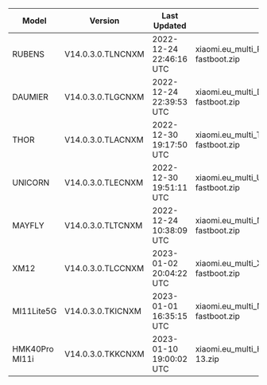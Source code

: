 | Model | Version | Last Updated | File Name | Size | Download Link |
| ---- | ---- | ---- | ---- | ---- | ---- |
| RUBENS | V14.0.3.0.TLNCNXM | 2022-12-24 22:46:16 UTC | xiaomi.eu_multi_RUBENS_V14.0.3.0.TLNCNXM_v14-13-fastboot.zip | 4.8 GB | [SourceForge](https://sourceforge.net/projects/xiaomi-eu-multilang-miui-roms/files/xiaomi.eu/MIUI-STABLE-RELEASES/MIUIv14/xiaomi.eu_multi_RUBENS_V14.0.3.0.TLNCNXM_v14-13-fastboot.zip/download) |
| DAUMIER | V14.0.3.0.TLGCNXM | 2022-12-24 22:39:53 UTC | xiaomi.eu_multi_DAUMIER_V14.0.3.0.TLGCNXM_v14-13-fastboot.zip | 4.9 GB | [SourceForge](https://sourceforge.net/projects/xiaomi-eu-multilang-miui-roms/files/xiaomi.eu/MIUI-STABLE-RELEASES/MIUIv14/xiaomi.eu_multi_DAUMIER_V14.0.3.0.TLGCNXM_v14-13-fastboot.zip/download) |
| THOR | V14.0.3.0.TLACNXM | 2022-12-30 19:17:50 UTC | xiaomi.eu_multi_THOR_V14.0.3.0.TLACNXM_v14-13-fastboot.zip | 5.3 GB | [SourceForge](https://sourceforge.net/projects/xiaomi-eu-multilang-miui-roms/files/xiaomi.eu/MIUI-STABLE-RELEASES/MIUIv14/xiaomi.eu_multi_THOR_V14.0.3.0.TLACNXM_v14-13-fastboot.zip/download) |
| UNICORN | V14.0.3.0.TLECNXM | 2022-12-30 19:51:11 UTC | xiaomi.eu_multi_UNICORN_V14.0.3.0.TLECNXM_v14-13-fastboot.zip | 5.2 GB | [SourceForge](https://sourceforge.net/projects/xiaomi-eu-multilang-miui-roms/files/xiaomi.eu/MIUI-STABLE-RELEASES/MIUIv14/xiaomi.eu_multi_UNICORN_V14.0.3.0.TLECNXM_v14-13-fastboot.zip/download) |
| MAYFLY | V14.0.3.0.TLTCNXM | 2022-12-24 10:38:09 UTC | xiaomi.eu_multi_MAYFLY_V14.0.3.0.TLTCNXM_v14-13-fastboot.zip | 5.2 GB | [SourceForge](https://sourceforge.net/projects/xiaomi-eu-multilang-miui-roms/files/xiaomi.eu/MIUI-STABLE-RELEASES/MIUIv14/xiaomi.eu_multi_MAYFLY_V14.0.3.0.TLTCNXM_v14-13-fastboot.zip/download) |
| XM12 | V14.0.3.0.TLCCNXM | 2023-01-02 20:04:22 UTC | xiaomi.eu_multi_XM12_V14.0.3.0.TLCCNXM_v14-13-fastboot.zip | 5.0 GB | [SourceForge](https://sourceforge.net/projects/xiaomi-eu-multilang-miui-roms/files/xiaomi.eu/MIUI-STABLE-RELEASES/MIUIv14/xiaomi.eu_multi_XM12_V14.0.3.0.TLCCNXM_v14-13-fastboot.zip/download) |
| MI11Lite5G | V14.0.3.0.TKICNXM | 2023-01-01 16:35:15 UTC | xiaomi.eu_multi_MI11Lite5G_V14.0.3.0.TKICNXM_v14-13-fastboot.zip | 4.7 GB | [SourceForge](https://sourceforge.net/projects/xiaomi-eu-multilang-miui-roms/files/xiaomi.eu/MIUI-STABLE-RELEASES/MIUIv14/xiaomi.eu_multi_MI11Lite5G_V14.0.3.0.TKICNXM_v14-13-fastboot.zip/download) |
| HMK40Pro MI11i | V14.0.3.0.TKKCNXM | 2023-01-10 19:00:02 UTC | xiaomi.eu_multi_HMK40Pro_MI11i_V14.0.3.0.TKKCNXM_v14-13.zip | 4.7 GB | [SourceForge](https://sourceforge.net/projects/xiaomi-eu-multilang-miui-roms/files/xiaomi.eu/MIUI-STABLE-RELEASES/MIUIv14/xiaomi.eu_multi_HMK40Pro_MI11i_V14.0.3.0.TKKCNXM_v14-13.zip/download) |
